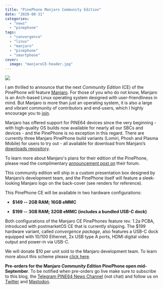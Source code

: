 ```yaml
---
title: "PinePhone Manjaro Community Edition"
date: "2020-08-31"
categories: 
  - "news"
  - "pinephone"
tags: 
  - "convergence"
  - "linux"
  - "manjaro"
  - "pinephone"
  - "smartphone"
cover: 
  image: "manjaroCE-header.jpg"
---
```


![](/blog/images/manjaroCE-header.jpg)

I am thrilled to announce that the next _Community Edition_ (CE) of the PinePhone will feature [Manjaro](https://manjaro.org/). For those of you who do not know, Manjaro is an Arch-based Linux operating system designed with user-friendliness in mind. But Manjaro is more than just an operating system, it is also a large and vibrant community of contributors and end-users, which I highly encourage you to [join](https://forum.manjaro.org/).

Manjaro has offered support for PINE64 devices since the very beginning - with high-quality OS builds now available for nearly all our SBCs and devices - and the PinePhone is no exception in this regard. There are currently three Manjaro PinePhone build variants (Lomiri, Phosh and Plasma Mobile) for users to try out - all available for download from Manjaro’s [downloads repository](https://osdn.net/projects/manjaro-arm/storage/pinephone/).

To learn more about Manjaro's plans for their edition of the PinePhone, please read the complimentary [announcement post on](https://forum.manjaro.org/t/18369) their forum.

This community edition will ship in a custom presentation box designed by Manjaro’s development team, and the PinePhone itself will feature a sleek-looking Manjaro logo on the back-cover (see renders for reference).

This PinePhone CE will be available in two hardware configurations:

- **$149 -- 2GB RAM; 16GB eMMC**
    
- **$199 -- 3GB RAM; 32GB eMMC (includes a bundled USB-C dock)**
    

Both configurations of the Manjaro CE PinePhones feature rev. 1.2a PCBA, introduced with postmarketOS CE that is currently shipping. The $199 hardware variant, called _convergence package_, also features a USB-C dock equipped with 10/100 Ethernet, 2x USB type A ports, HDMI digital video output and power-in via USB-C.

We will donate $10 per unit sold to the Manjaro development team. To learn more about this scheme please [click here](https://www.pine64.org/2019/08/19/its-time-to-start-giving-back/).

**Pre-orders for the Manjaro _Community Edition_ PinePhone open mid-September**. To be notified when pre-orders go live make sure to subscribe to this blog, the [Telegram PINE64 News Channel](https://t.me/PINE64_News) (not chat) and follow us on [Twitter](https://twitter.com/thepine64) and [Mastodon](https://fosstodon.org/@PINE64).
